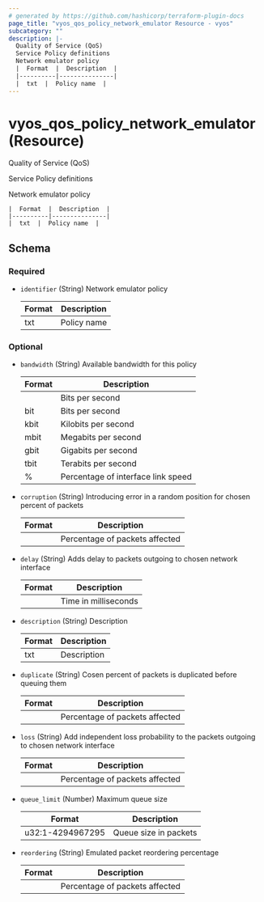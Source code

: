 ```yaml
---
# generated by https://github.com/hashicorp/terraform-plugin-docs
page_title: "vyos_qos_policy_network_emulator Resource - vyos"
subcategory: ""
description: |-
  Quality of Service (QoS)
  Service Policy definitions
  Network emulator policy
  |  Format  |  Description  |
  |----------|---------------|
  |  txt  |  Policy name  |
---
```


# vyos_qos_policy_network_emulator (Resource)

Quality of Service (QoS)

Service Policy definitions

Network emulator policy

    |  Format  |  Description  |
    |----------|---------------|
    |  txt  |  Policy name  |



<!-- schema generated by tfplugindocs -->
## Schema

### Required

- `identifier` (String) Network emulator policy

    |  Format  |  Description  |
    |----------|---------------|
    |  txt  |  Policy name  |

### Optional

- `bandwidth` (String) Available bandwidth for this policy

    |  Format  |  Description  |
    |----------|---------------|
    |  <number>  |  Bits per second  |
    |  <number>bit  |  Bits per second  |
    |  <number>kbit  |  Kilobits per second  |
    |  <number>mbit  |  Megabits per second  |
    |  <number>gbit  |  Gigabits per second  |
    |  <number>tbit  |  Terabits per second  |
    |  <number>%  |  Percentage of interface link speed  |
- `corruption` (String) Introducing error in a random position for chosen percent of packets

    |  Format  |  Description  |
    |----------|---------------|
    |  <number>  |  Percentage of packets affected  |
- `delay` (String) Adds delay to packets outgoing to chosen network interface

    |  Format  |  Description  |
    |----------|---------------|
    |  <number>  |  Time in milliseconds  |
- `description` (String) Description

    |  Format  |  Description  |
    |----------|---------------|
    |  txt  |  Description  |
- `duplicate` (String) Cosen percent of packets is duplicated before queuing them

    |  Format  |  Description  |
    |----------|---------------|
    |  <number>  |  Percentage of packets affected  |
- `loss` (String) Add independent loss probability to the packets outgoing to chosen network interface

    |  Format  |  Description  |
    |----------|---------------|
    |  <number>  |  Percentage of packets affected  |
- `queue_limit` (Number) Maximum queue size

    |  Format  |  Description  |
    |----------|---------------|
    |  u32:1-4294967295  |  Queue size in packets  |
- `reordering` (String) Emulated packet reordering percentage

    |  Format  |  Description  |
    |----------|---------------|
    |  <number>  |  Percentage of packets affected  |
